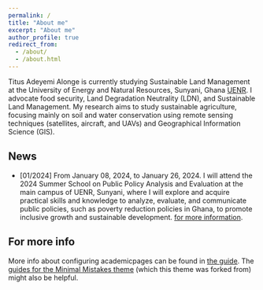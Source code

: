 ```yaml
---
permalink: /
title: "About me"
excerpt: "About me"
author_profile: true
redirect_from: 
  - /about/
  - /about.html
---
```


Titus Adeyemi Alonge is currently studying Sustainable Land Management at the University of Energy and Natural Resources, Sunyani, Ghana [UENR](https://uenr.edu.gh). I advocate food security, Land Degradation Neutrality (LDN), and Sustainable Land Management. My research aims to study sustainable agriculture, focusing mainly on soil and water conservation using remote sensing techniques (satellites, aircraft, and UAVs) and Geographical Information Science (GIS).


News
------
* [01/2024] From January 08, 2024, to January 26, 2024. I will attend the 2024 Summer School on Public Policy Analysis and Evaluation at the main campus of UENR, Sunyani, where I will explore and acquire practical skills and knowledge to analyze, evaluate, and communicate public policies, such as poverty reduction policies in Ghana, to promote inclusive growth and sustainable development. [for more information](https://uenr.edu.gh/uenr-hosts-summer-school-on-public-policy-and-evaluation-ssppe/).


For more info
------
More info about configuring academicpages can be found in [the guide](https://academicpages.github.io/markdown/). The [guides for the Minimal Mistakes theme](https://mmistakes.github.io/minimal-mistakes/docs/configuration/) (which this theme was forked from) might also be helpful.

